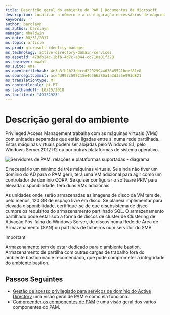 ```yaml
---
title: Descrição geral do ambiente do PAM | Documentos da Microsoft
description: Localizar o número e a configuração necessários de máquinas virtuais a implementar Privileged Access Management com êxito
keywords: ''
author: barclayn
ms.author: barclayn
manager: mbaldwin
ms.date: 08/31/2017
ms.topic: article
ms.prod: microsoft-identity-manager
ms.technology: active-directory-domain-services
ms.assetid: 479db14c-1bfb-4d7c-a344-cd718a01f328
ms.reviewer: mwahl
ms.suite: ems
ms.openlocfilehash: 4e3a3fb2b23deced2202994463645521beef81e8
ms.sourcegitcommit: ace4d997c599215e46566386a1a3d335e991d821
ms.translationtype: MT
ms.contentlocale: pt-PT
ms.lasthandoff: 10/15/2018
ms.locfileid: "49332923"
---
```

# <a name="environment-overview"></a>Descrição geral do ambiente

Privileged Access Management trabalha com as máquinas virtuais (VMs) com unidades separadas que estão ligadas entre si numa rede partilhada. Estas máquinas virtuais podem ser alojadas pelo Windows 8.1, pelo Windows Server 2012 R2 ou por outras plataformas de sistema operativo.

![Servidores de PAM: relações e plataformas suportadas - diagrama](media/pam-test-lab-architecture.png)

É necessário um mínimo de três máquinas virtuais.  Se ainda não tiver um domínio do AD para o PAM gerir, terá uma VM adicional para agir como um controlador de domínio CORP.  Se quiser configurar o software PRIV para elevada disponibilidade, terá duas VMs adicionais.

As unidades onde serão armazenadas as imagens de disco da VM tem de, pelo menos, 120 GB de espaço livre em disco.  Se planeia implementar para elevada disponibilidade, certifique-se de que o subsistema de disco cumpre os requisitos do armazenamento partilhado SQL.  O armazenamento partilhado pode estar sob a forma de discos de cluster de Clustering de Ativação Pós-falha do Windows Server, de discos numa Rede de Área de Armazenamento (SAN) ou partilhas de ficheiros num servidor do SMB.

> [!IMPORTANT]
> Armazenamento tem de estar dedicado para o ambiente bastion. Armazenamento de partilha com outras cargas de trabalho fora do ambiente bastion não é recomendado, que pode comprometer a integridade do ambiente bastion.

## <a name="next-steps"></a>Passos Seguintes

- [Gestão de acesso privilegiado para serviços de domínio do Active Directory](privileged-identity-management-for-active-directory-domain-services.md) uma visão geral de PAM e como ela funciona.
- [Compreender os componentes de PAM](principles-of-operation.md) é uma visão geral dos vários componentes do PAM.